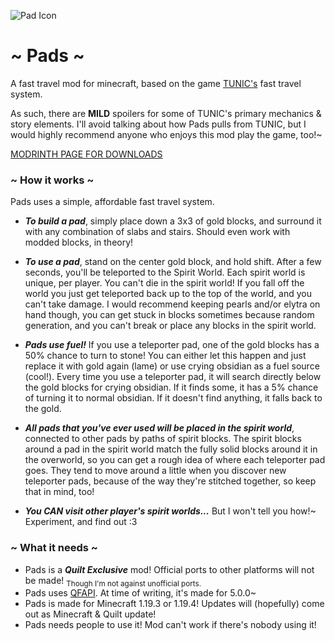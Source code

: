 ![Pad Icon](https://i.imgur.com/F42Uhy0.png)
# ~ Pads ~

A fast travel mod for minecraft, based on the game [TUNIC's](https://store.steampowered.com/app/553420/TUNIC/) fast travel system.

As such, there are **MILD** spoilers for some of TUNIC's primary mechanics & story elements. I'll avoid talking about how Pads pulls from TUNIC, but I would highly recommend anyone who enjoys this mod play the game, too!~

[MODRINTH PAGE FOR DOWNLOADS](https://modrinth.com/mod/pads)

### ~ How it works ~
Pads uses a simple, affordable fast travel system. 

* ***To build a pad***, simply place down a 3x3 of gold blocks, and surround it with any combination of slabs and stairs. Should even work with modded blocks, in theory!

* ***To use a pad***, stand on the center gold block, and hold shift. After a few seconds, you'll be teleported to the Spirit World. Each spirit world is unique, per player. You can't die in the spirit world! If you fall off the world you just get teleported back up to the top of the world, and you can't take damage. I would recommend keeping pearls and/or elytra on hand though, you can get stuck in blocks sometimes because random generation, and you can't break or place any blocks in the spirit world.

* ***Pads use fuel!*** If you use a teleporter pad, one of the gold blocks has a 50% chance to turn to stone! You can either let this happen and just replace it with gold again (lame) or use crying obsidian as a fuel source (cool!). Every time you use a teleporter pad, it will search directly below the gold blocks for crying obsidian. If it finds some, it has a 5% chance of turning it to normal obsidian. If it doesn't find anything, it falls back to the gold.

* ***All pads that you've ever used will be placed in the spirit world***, connected to other pads by paths of spirit blocks. The spirit blocks around a pad in the spirit world match the fully solid blocks around it in the overworld, so you can get a rough idea of where each teleporter pad goes. They tend to move around a little when you discover new teleporter pads, because of the way they're stitched together, so keep that in mind, too!

* ***You CAN visit other player's spirit worlds...*** But I won't tell you how!~ Experiment, and find out :3

### ~ What it needs ~

* Pads is a ***Quilt Exclusive*** mod! Official ports to other platforms will not be made! <sub>Though I'm not against unofficial ports.</sub>
* Pads uses [QFAPI](https://modrinth.com/mod/qsl). At time of writing, it's made for 5.0.0~
* Pads is made for Minecraft 1.19.3 or 1.19.4! Updates will (hopefully) come out as Minecraft & Quilt update!
* Pads needs people to use it! Mod can't work if there's nobody using it!
